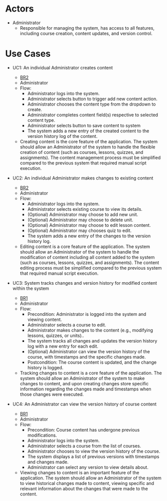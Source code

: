 # Actors
- Administrator
  - Responsible for managing the system, has access to all features, including course creation, content updates, and version control.


# Use Cases
- UC1: An individual Administrator creates content
  - [BR2](/Design/BusinessRequirements.md#br2-simplified-course-content-management-with-version-control)
  - Administrator
  - Flow: 
    - Administrator logs into the system.
    - Administrator selects button to trigger add new content action.
    - Administrator chooses the content type from the dropdown to create.
    - Administrator completes content field(s) respective to selected content type.
    - Administrator selects button to save content to system 
    - The system adds a new entry of the created content to the version history log of the content.
  - Creating content is the core feature of the application. The system should allow an Administrator of the system to handle the flexible creation of content (such as courses, lessons, quizzes, and assignments). The content management process must be simplified compared to the previous system that required manual script execution.
 
- UC2: An individual Administrator makes changes to existing content
  - [BR2](/Design/BusinessRequirements.md#br2-simplified-course-content-management-with-version-control)
  - Administrator
  - Flow: 
    - Administrator logs into the system.
    - Administrator selects existing course to view its details.
    - (Optional) Administrator may choose to add new unit.
    - (Optional) Administrator may choose to delete unit.
    - (Optional) Administrator may choose to edit lesson content.
    - (Optional) Administrator may chooses quiz to edit.
    - The system adds a new entry of the changes to the version history log.
  - Editing content is a core feature of the application. The system should allow an Administrator of the system to handle the modification of content including all content added to the system (such as courses, lessons, quizzes, and assignments). The content editing process must be simplified compared to the previous system that required manual script execution.
 
- UC3: System tracks changes and version history for modified content within the system
  - [BR1](/Design/BusinessRequirements.md#br2-simplified-course-content-management-with-version-control)
  - Administrator
  - Flow:
    - Precondition: Administrator is logged into the system and viewing content.
    - Administrator selects a course to edit.
    - Administrator makes changes to the content (e.g., modifying lessons, quizzes, or units)..
    - The system tracks all changes and updates the version history log with a new entry for each edit.
    - (Optional) Administrator can view the version history of the course, with timestamps and the specific changes made.
    - Postcondition: The course content is updated, and the change history is logged.
  - Tracking changes to content is a core feature of the application. The system should allow an Administrator of the system to make changes to content, and upon creating changes store specific information regarding the changes made and timestamps when those changes were executed.
 
- UC4: An Administrator can view the version history of course content
  - [BR1](/Design/BusinessRequirements.md#br2-simplified-course-content-management-with-version-control)
  - Administrator
  - Flow:
    - Precondition: Course content has undergone previous modifications.
    - Administrator logs into the system.
    - Administrator selects a course from the list of courses.
    - Administrator chooses to view the version history of the course.
    - The system displays a list of previous versions with timestamps and changes made.
    - Administrator can select any version to view details about.
  - Viewing changes to content is an important feature of the application. The system should allow an Administrator of the system to view historical changes made to content, viewing specific and relevant information about the changes that were made to the content.
